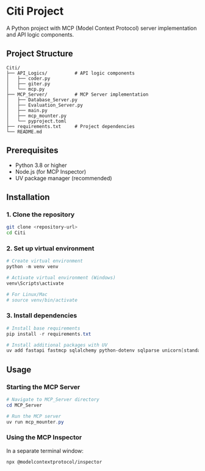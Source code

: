 # Citi Project

A Python project with MCP (Model Context Protocol) server implementation and API logic components.

## Project Structure

```
Citi/
├── API_Logics/          # API logic components
│   ├── coder.py
│   ├── giter.py
│   └── mcp.py
├── MCP_Server/          # MCP Server implementation
│   ├── Database_Server.py
│   ├── Evaluation_Server.py
│   ├── main.py
│   ├── mcp_mounter.py
│   └── pyproject.toml
├── requirements.txt     # Project dependencies
└── README.md
```

## Prerequisites

- Python 3.8 or higher
- Node.js (for MCP Inspector)
- UV package manager (recommended)

## Installation

### 1. Clone the repository
```bash
git clone <repository-url>
cd Citi
```

### 2. Set up virtual environment
```powershell
# Create virtual environment
python -m venv venv

# Activate virtual environment (Windows)
venv\Scripts\activate

# For Linux/Mac
# source venv/bin/activate
```

### 3. Install dependencies
```powershell
# Install base requirements
pip install -r requirements.txt

# Install additional packages with UV
uv add fastapi fastmcp sqlalchemy python-dotenv sqlparse unicorn[standard] aiomysql aiohttp mcp langgraph
```

## Usage

### Starting the MCP Server
```powershell
# Navigate to MCP_Server directory
cd MCP_Server

# Run the MCP server
uv run mcp_mounter.py
```

### Using the MCP Inspector
In a separate terminal window:
```bash
npx @modelcontextprotocol/inspector
```





